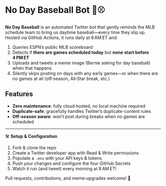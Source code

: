 # No Day Baseball Bot 🤠⚾️

**No Day Baseball** is an automated Twitter bot that gently reminds the MLB schedule team to bring us daytime baseball—every time they slip up.  Hosted via GitHub Actions, it runs daily at 8 AM ET and:

1. Queries ESPN’s public MLB scoreboard  
2. Detects if **there are games scheduled today** but **none start before 4 PM ET**  
3. Uploads and tweets a meme image (Bernie asking for day baseball) when that happens  
4. Silently skips posting on days with any early games—or when there are no games at all (off‑season, All‑Star break, etc.)

## Features

- **Zero maintenance**: fully cloud‑hosted, no local machine required  
- **Duplicate‑safe**: gracefully handles Twitter’s duplicate-content rules  
- **Off‑season aware**: won’t post during breaks when no games are scheduled  

---

🛠️ **Setup & Configuration**

1. Fork & clone the repo  
2. Create a Twitter developer app with Read & Write permissions  
3. Populate a `.env` with your API keys & tokens  
4. Push your changes and configure the four GitHub Secrets  
5. Watch it run (and tweet) every morning at 8 AM ET!

Pull requests, contributions, and meme‑upgrades welcome! 🎉
